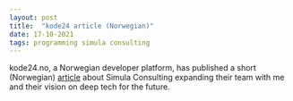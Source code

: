```yaml
---
layout: post
title:  "kode24 article (Norwegian)"
date: 17-10-2021
tags: programming simula consulting
---
```


kode24.no, a Norwegian developer platform, has published a short (Norwegian) [article](https://www.kode24.no/artikkel/omar-skal-gi-maskinlaering-til-naeringslivet---sterk-ettersporsel/74400421) about Simula Consulting expanding their team with me and their vision on deep tech for the future.

